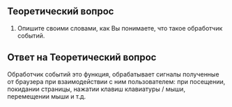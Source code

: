## Теоретический вопрос

1. Опишите своими словами, как Вы понимаете, что такое обработчик событий.

## Ответ на Теоретический вопрос

Обработчик событий это функция, обрабатывает сигналы полученные от браузера при взаимодействии с ним пользователем: при посещении, покидании страницы, нажатии клавиш клавиатуры / мыши, перемещении мыши и т.д.
